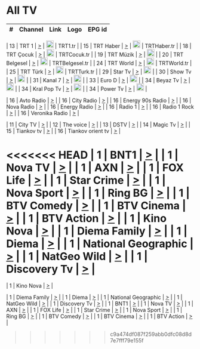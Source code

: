 <h1>All TV</h1>

| #   | Channel        | Link  | Logo | EPG id |
|:---:|:--------------:|:-----:|:----:|:------:|

| 13  | TRT 1            | [>](https://tv-trt1.medya.trt.com.tr/master.m3u8) | <img height="20" src="https://i.imgur.com/j786OLG.png"/> | TRT1.tr |
| 15  | TRT Haber        | [>](https://tv-trthaber.medya.trt.com.tr/master.m3u8) | <img height="20" src="https://i.imgur.com/OVfo8Ab.png"/> | TRTHaber.tr |
| 18  | TRT Çocuk        | [>](https://tv-trtcocuk.medya.trt.com.tr/master.m3u8) | <img height="20" src="https://i.imgur.com/QLFmD6d.png"/> | TRTCocuk.tr |
| 19  | TRT Müzik        | [>](https://tv-trtmuzik.medya.trt.com.tr/master.m3u8) | <img height="20" src="https://i.imgur.com/fIVFCEd.png"/> |
| 20  | TRT Belgesel     | [>](https://tv-trtbelgesel.medya.trt.com.tr/master.m3u8) | <img height="20" src="https://i.imgur.com/MGO87pe.png"/> | TRTBelgesel.tr |
| 24  | TRT World        | [>](https://tv-trtworld.medya.trt.com.tr/master.m3u8) | <img height="20" src="https://i.imgur.com/JEA2xpv.png"/> | TRTWorld.tr |
| 25  | TRT Türk         | [>](https://tv-trtturk.medya.trt.com.tr/master.m3u8) | <img height="20" src="https://i.imgur.com/OSTOQNw.png"/> | TRTTurk.tr |
| 29  | Star Tv   | [>](https://dogus-live.daioncdn.net/startv/startv_360p.m3u8) | <img height="20" src="https://i.imgur.com/IebUZx1.png"/> |
| 30  | Show Tv     | [>](https://ciner-live.daioncdn.net/showtv/showtv.m3u8) | <img height="20" src="https://i.imgur.com/IebUZx1.png"/> |
| 31  | Kanal 7     | [>](https://kanal7-live.daioncdn.net/kanal7/kanal7.m3u8) | <img height="20" src="https://i.imgur.com/IebUZx1.png"/> |
| 33  | Euro D    | [>](https://www.youtube.com/user/KanalD/live) | <img height="20" src="https://i.imgur.com/IebUZx1.png"/> |
| 34  | Beyaz Tv     | [>](https://beyaztv-live.daioncdn.net/beyaztv/beyaztv.m3u8) | <img height="20" src="https://i.imgur.com/IebUZx1.png"/> |
| 34  | Kral Pop Tv     | [>](https://www.youtube.com/watch?v=GuFTuKoXepw) | <img height="20" src="https://i.imgur.com/IebUZx1.png"/> |
| 34  | Power Tv     | [>](https://livetv.powerapp.com.tr/powerTV/powerhd.smil/chunklist.m3u8) | <img height="20" src="https://i.imgur.com/IebUZx1.png"/> |

| 16  | Avto Radio | [>](http://stream.metacast.eu/avtoradio.mp3.m3u) |
| 16  | City Radio | [>](http://stream.metacast.eu/city.aac.m3u) |
| 16  | Energy 90s Radio | [>](http://stream.metacast.eu/energy-90s.m3u) |
| 16  | Nova Radio | [>](http://stream.metacast.eu/nova.aac.m3u) |
| 16  | Energy Radio | [>](http://stream.metacast.eu/nrj.aac.m3u) |
| 16  | Radio 1 | [>](http://stream.metacast.eu/radio1.aac.m3u) |
| 16  | Radio 1 Rock | [>](http://stream.metacast.eu/radio1rock.aac.m3u) |
| 16  | Veronika Radio | [>](http://stream.metacast.eu/veronika.aac.m3u) |

| 11  | City TV | [>](https://tv.city.bg/play/tshls/citytv/index.m3u8) |
| 12  | The voice | [>](https://bss1.neterra.tv/thevoice/thevoice.m3u8) |
| 13  | DSTV | [>](http://46.249.95.140:8081/hls/data.m3u8) |
| 14  | Magic Tv | [>](https://bss1.neterra.tv/magictv/magictv.m3u8) |
| 15  | Tiankov tv | [>](https://streamer103.neterra.tv/tiankov-folk/live.m3u8) |
| 16  | Tiankov orient tv | [>](https://streamer103.neterra.tv/tiankov-orient/live.m3u8) |

<<<<<<< HEAD
| 1 | BNT1 | [>](https://ymkaya.xyz:22788/tv/bnt1/playlist.m3u8?wmsAuthSign=c2VydmVyX3RpbWU9Mi8xNy8yMDI1IDc6MzM6MzIgUE0maGFzaF92YWx1ZT1ZaUxoSnEvajJKQS9oUGJOUVpIQzlnPT0mdmFsaWRtaW51dGVzPTYw) |
| 1 | Nova TV | [>](https://ymkaya.xyz:22788/tv/novatv/playlist.m3u8?wmsAuthSign=c2VydmVyX3RpbWU9Mi8xNy8yMDI1IDc6MzM6NDEgUE0maGFzaF92YWx1ZT1wT2NxeC8ra2lxSHAxbnIwN3pJbndRPT0mdmFsaWRtaW51dGVzPTYw) |
| 1 | AXN | [>](https://ymkaya.xyz:22788/tv/axn/playlist.m3u8?wmsAuthSign=c2VydmVyX3RpbWU9Mi8xNy8yMDI1IDc6MzM6NTEgUE0maGFzaF92YWx1ZT16VldUZHFZaE9XZjFEQjRuT3Y3elhBPT0mdmFsaWRtaW51dGVzPTYw) |
| 1 | FOX Life | [>](https://ymkaya.xyz:22788/tv/foxlife/playlist.m3u8?wmsAuthSign=c2VydmVyX3RpbWU9Mi8xNy8yMDI1IDc6MzQ6MDEgUE0maGFzaF92YWx1ZT00VzZ0ckk2eVBIRTNSSXp0eTZ3SVlBPT0mdmFsaWRtaW51dGVzPTYw) |
| 1 | Star Crime | [>](https://ymkaya.xyz:22788/tv/foxcrime/playlist.m3u8?wmsAuthSign=c2VydmVyX3RpbWU9Mi8xNy8yMDI1IDc6MzQ6MTEgUE0maGFzaF92YWx1ZT1EcVFvVzlrRVViKzJVTlNveHpuM2V3PT0mdmFsaWRtaW51dGVzPTYw) |
| 1 | Nova Sport | [>](https://ymkaya.xyz:22788/tv/novasport/playlist.m3u8?wmsAuthSign=c2VydmVyX3RpbWU9Mi8xNy8yMDI1IDc6MzQ6MjEgUE0maGFzaF92YWx1ZT1xcmpyMFI2TnVPK0FXTHo2ZDNsMTZ3PT0mdmFsaWRtaW51dGVzPTYw) |
| 1 | Ring BG | [>](https://ymkaya.xyz:22788/tv/ringbg/playlist.m3u8?wmsAuthSign=c2VydmVyX3RpbWU9Mi8xNy8yMDI1IDc6MzQ6MzEgUE0maGFzaF92YWx1ZT1wZVRlWXF4SGRuTzZyYmVWSXBVNlpRPT0mdmFsaWRtaW51dGVzPTYw) |
| 1 | BTV Comedy | [>](https://ymkaya.xyz:22788/tv/btvcomedy/playlist.m3u8?wmsAuthSign=c2VydmVyX3RpbWU9Mi8xNy8yMDI1IDc6MzQ6NDEgUE0maGFzaF92YWx1ZT16Y1kxRVBKNndnZ0Q0UjNlT2pseHd3PT0mdmFsaWRtaW51dGVzPTYw) |
| 1 | BTV Cinema | [>](https://ymkaya.xyz:22788/tv/btvcinema/playlist.m3u8?wmsAuthSign=c2VydmVyX3RpbWU9Mi8xNy8yMDI1IDc6MzQ6NTEgUE0maGFzaF92YWx1ZT1sd1RSK1JIdEZKT3Z5Yk5vVG8rZlF3PT0mdmFsaWRtaW51dGVzPTYw) |
| 1 | BTV Action | [>](https://ymkaya.xyz:22788/tv/btvaction/playlist.m3u8?wmsAuthSign=c2VydmVyX3RpbWU9Mi8xNy8yMDI1IDc6MzU6MDAgUE0maGFzaF92YWx1ZT11MUFtQXNONjZpTExsTGErZnlYNnFRPT0mdmFsaWRtaW51dGVzPTYw) |
| 1 | Kino Nova | [>](https://ymkaya.xyz:22788/tv/kinonova/playlist.m3u8?wmsAuthSign=c2VydmVyX3RpbWU9Mi8xNy8yMDI1IDc6MzU6MTAgUE0maGFzaF92YWx1ZT05TXVGa01Vbzh0b0VwNjJEUTI5SWN3PT0mdmFsaWRtaW51dGVzPTYw) |
| 1 | Diema Family | [>](https://ymkaya.xyz:22788/tv/diemafamily/playlist.m3u8?wmsAuthSign=c2VydmVyX3RpbWU9Mi8xNy8yMDI1IDc6MzU6MTkgUE0maGFzaF92YWx1ZT1YRE9XOFJVWDFmSW1FWGFjZ25qZ3Z3PT0mdmFsaWRtaW51dGVzPTYw) |
| 1 | Diema | [>](https://ymkaya.xyz:22788/tv/diema/playlist.m3u8?wmsAuthSign=c2VydmVyX3RpbWU9Mi8xNy8yMDI1IDc6MzY6MTQgUE0maGFzaF92YWx1ZT1EREprQWFhOW85YmZTOG9hQ1FGMm5nPT0mdmFsaWRtaW51dGVzPTYw) |
| 1 | National Geographic | [>](https://ymkaya.xyz:22788/tv/natgeo/playlist.m3u8?wmsAuthSign=c2VydmVyX3RpbWU9Mi8xNy8yMDI1IDc6MzY6MjMgUE0maGFzaF92YWx1ZT1PRWZVSEV3QTZnQXVJcURSZnk5NDJBPT0mdmFsaWRtaW51dGVzPTYw) |
| 1 | NatGeo Wild | [>](https://ymkaya.xyz:22788/tv/natgeowild/playlist.m3u8?wmsAuthSign=c2VydmVyX3RpbWU9Mi8xNy8yMDI1IDc6MzY6MzMgUE0maGFzaF92YWx1ZT1Ud1hMUFlTaVhCdzIzTjd5QU52OU1BPT0mdmFsaWRtaW51dGVzPTYw) |
| 1 | Discovery Tv | [>](https://ymkaya.xyz:22788/tv/discovery/playlist.m3u8?wmsAuthSign=c2VydmVyX3RpbWU9Mi8xNy8yMDI1IDc6MzY6NDIgUE0maGFzaF92YWx1ZT1pcXI3bDFmV1c3T1gvODJNN1JhNDRRPT0mdmFsaWRtaW51dGVzPTYw) |
=======


| 1 | Kino Nova | [>](https://ymkaya.xyz:11336/tv/kinonova/playlist.m3u8?wmsAuthSign=c2VydmVyX3RpbWU9MS8yLzIwMjUgNDo0MDoyMCBBTSZoYXNoX3ZhbHVlPWlFS1FrWEtMMVRFM3l5YklUWUJQUHc9PSZ2YWxpZG1pbnV0ZXM9NjA=) |

| 1 | Diema Family | [>](https://ymkaya.xyz:11336/tv/diemafamily/playlist.m3u8?wmsAuthSign=c2VydmVyX3RpbWU9MS8yLzIwMjUgNDo0MDozMCBBTSZoYXNoX3ZhbHVlPUVUaTVKTldvZTF5WVVCM0YwL21kaXc9PSZ2YWxpZG1pbnV0ZXM9NjA=) |
| 1 | Diema | [>](https://ymkaya.xyz:11336/tv/diema/playlist.m3u8?wmsAuthSign=c2VydmVyX3RpbWU9MS8yLzIwMjUgNDo0MDo0MCBBTSZoYXNoX3ZhbHVlPVlYMWVJT2NuUjNpUTBsaytEUFFOS2c9PSZ2YWxpZG1pbnV0ZXM9NjA=) |
| 1 | National Geographic | [>](https://ymkaya.xyz:11336/tv/natgeo/playlist.m3u8?wmsAuthSign=c2VydmVyX3RpbWU9MS8yLzIwMjUgNDo0MTo0MSBBTSZoYXNoX3ZhbHVlPTJQTlVmcG5nYWx0M013eUhGRGxnd0E9PSZ2YWxpZG1pbnV0ZXM9NjA=) |
| 1 | NatGeo Wild | [>](https://ymkaya.xyz:11336/tv/natgeowild/playlist.m3u8?wmsAuthSign=c2VydmVyX3RpbWU9MS8yLzIwMjUgNDo0MTo1MSBBTSZoYXNoX3ZhbHVlPVl1OXZaTTliN0hGWEN3eDBYd1duNkE9PSZ2YWxpZG1pbnV0ZXM9NjA=) |
| 1 | Discovery Tv | [>](https://ymkaya.xyz:11336/tv/discovery/playlist.m3u8?wmsAuthSign=c2VydmVyX3RpbWU9MS8yLzIwMjUgNDo0MjowMSBBTSZoYXNoX3ZhbHVlPWtBQmdLNlY2RmQwWElzMVYzSDJyVkE9PSZ2YWxpZG1pbnV0ZXM9NjA=) |
| 1 | BNT1 | [>](https://ymkaya.xyz:11336/tv/bnt1/playlist.m3u8?wmsAuthSign=c2VydmVyX3RpbWU9MS8yLzIwMjUgNDozODozOCBBTSZoYXNoX3ZhbHVlPVVrMVlRQXpJWlhYeUh6ZFVpSC9NMUE9PSZ2YWxpZG1pbnV0ZXM9NjA=) |
| 1 | Nova TV | [>](https://ymkaya.xyz:11336/tv/novatv/playlist.m3u8?wmsAuthSign=c2VydmVyX3RpbWU9MS8yLzIwMjUgNDozODo0OCBBTSZoYXNoX3ZhbHVlPUVxQjh1a0ZzYkVGZU8zZDFGTzdreVE9PSZ2YWxpZG1pbnV0ZXM9NjA=) |
| 1 | AXN | [>](https://ymkaya.xyz:11336/tv/axn/playlist.m3u8?wmsAuthSign=c2VydmVyX3RpbWU9MS8yLzIwMjUgNDozODo1OCBBTSZoYXNoX3ZhbHVlPUpkWStGY1hkNXhaOVpPZ0thQ0FZL3c9PSZ2YWxpZG1pbnV0ZXM9NjA=) |
| 1 | FOX Life | [>](https://ymkaya.xyz:11336/tv/foxlife/playlist.m3u8?wmsAuthSign=c2VydmVyX3RpbWU9MS8yLzIwMjUgNDozOToxMCBBTSZoYXNoX3ZhbHVlPWt1ZDc1T3AzYlZDTjJnSy9TU0xJZlE9PSZ2YWxpZG1pbnV0ZXM9NjA=) |
| 1 | Star Crime | [>](https://ymkaya.xyz:11336/tv/foxcrime/playlist.m3u8?wmsAuthSign=c2VydmVyX3RpbWU9MS8yLzIwMjUgNDozOToyMCBBTSZoYXNoX3ZhbHVlPXIwVU45Nm9FR1l2enNkTG9TanBxbmc9PSZ2YWxpZG1pbnV0ZXM9NjA=) |
| 1 | Nova Sport | [>](https://ymkaya.xyz:11336/tv/novasport/playlist.m3u8?wmsAuthSign=c2VydmVyX3RpbWU9MS8yLzIwMjUgNDozOTozMCBBTSZoYXNoX3ZhbHVlPXlSZ0UxazVaM0xhSmc0NmR4T0c1T2c9PSZ2YWxpZG1pbnV0ZXM9NjA=) |
| 1 | Ring BG | [>](https://ymkaya.xyz:11336/tv/ringbg/playlist.m3u8?wmsAuthSign=c2VydmVyX3RpbWU9MS8yLzIwMjUgNDozOTo0MCBBTSZoYXNoX3ZhbHVlPTR4aUlFNHVUYWN4enY1WkVuOFZma2c9PSZ2YWxpZG1pbnV0ZXM9NjA=) |
| 1 | BTV Comedy | [>](https://ymkaya.xyz:11336/tv/btvcomedy/playlist.m3u8?wmsAuthSign=c2VydmVyX3RpbWU9MS8yLzIwMjUgNDozOTo1MCBBTSZoYXNoX3ZhbHVlPUtrMTJ2RHNTTUU1RFp1ZkVOdXFSK3c9PSZ2YWxpZG1pbnV0ZXM9NjA=) |
| 1 | BTV Cinema | [>](https://ymkaya.xyz:11336/tv/btvcinema/playlist.m3u8?wmsAuthSign=c2VydmVyX3RpbWU9MS8yLzIwMjUgNDozOTo1OSBBTSZoYXNoX3ZhbHVlPTZWcU9FZW56cG1NM1lrYy8xNE5NeHc9PSZ2YWxpZG1pbnV0ZXM9NjA=) |
| 1 | BTV Action | [>](https://ymkaya.xyz:11336/tv/btvaction/playlist.m3u8?wmsAuthSign=c2VydmVyX3RpbWU9MS8yLzIwMjUgNDo0MDoxMCBBTSZoYXNoX3ZhbHVlPUlDd0ErRkZVWThyMVZwR3c2REdGZ3c9PSZ2YWxpZG1pbnV0ZXM9NjA=) |
>>>>>>> c9a474df087f259abb0dfc08d8d7e7fff79e155f
